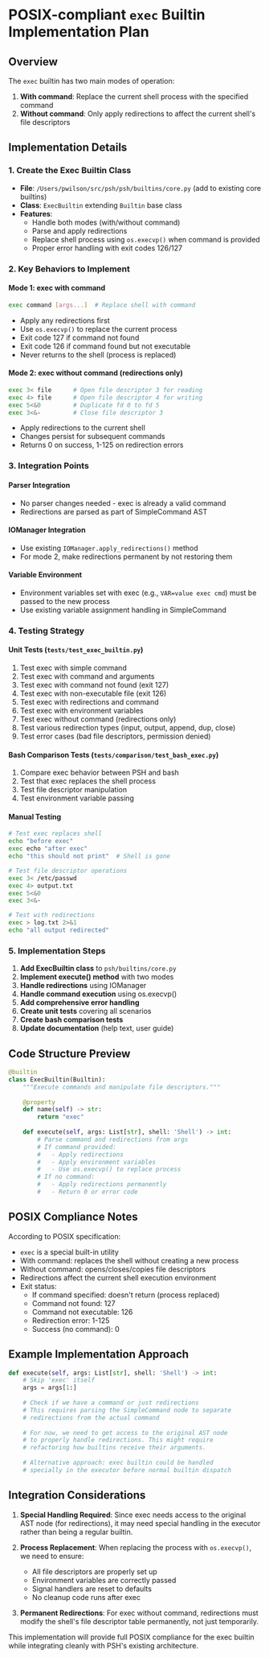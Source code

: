 # POSIX-compliant `exec` Builtin Implementation Plan

## Overview

The `exec` builtin has two main modes of operation:
1. **With command**: Replace the current shell process with the specified command
2. **Without command**: Only apply redirections to affect the current shell's file descriptors

## Implementation Details

### 1. Create the Exec Builtin Class

- **File**: `/Users/pwilson/src/psh/psh/builtins/core.py` (add to existing core builtins)
- **Class**: `ExecBuiltin` extending `Builtin` base class
- **Features**:
  - Handle both modes (with/without command)
  - Parse and apply redirections
  - Replace shell process using `os.execvp()` when command is provided
  - Proper error handling with exit codes 126/127

### 2. Key Behaviors to Implement

#### Mode 1: exec with command
```bash
exec command [args...]  # Replace shell with command
```
- Apply any redirections first
- Use `os.execvp()` to replace the current process
- Exit code 127 if command not found
- Exit code 126 if command found but not executable
- Never returns to the shell (process is replaced)

#### Mode 2: exec without command (redirections only)
```bash
exec 3< file      # Open file descriptor 3 for reading
exec 4> file      # Open file descriptor 4 for writing  
exec 5<&0         # Duplicate fd 0 to fd 5
exec 3<&-         # Close file descriptor 3
```
- Apply redirections to the current shell
- Changes persist for subsequent commands
- Returns 0 on success, 1-125 on redirection errors

### 3. Integration Points

#### Parser Integration
- No parser changes needed - exec is already a valid command
- Redirections are parsed as part of SimpleCommand AST

#### IOManager Integration
- Use existing `IOManager.apply_redirections()` method
- For mode 2, make redirections permanent by not restoring them

#### Variable Environment
- Environment variables set with exec (e.g., `VAR=value exec cmd`) must be passed to the new process
- Use existing variable assignment handling in SimpleCommand

### 4. Testing Strategy

#### Unit Tests (`tests/test_exec_builtin.py`)
1. Test exec with simple command
2. Test exec with command and arguments
3. Test exec with command not found (exit 127)
4. Test exec with non-executable file (exit 126)
5. Test exec with redirections and command
6. Test exec with environment variables
7. Test exec without command (redirections only)
8. Test various redirection types (input, output, append, dup, close)
9. Test error cases (bad file descriptors, permission denied)

#### Bash Comparison Tests (`tests/comparison/test_bash_exec.py`)
1. Compare exec behavior between PSH and bash
2. Test that exec replaces the shell process
3. Test file descriptor manipulation
4. Test environment variable passing

#### Manual Testing
```bash
# Test exec replaces shell
echo "before exec"
exec echo "after exec"
echo "this should not print"  # Shell is gone

# Test file descriptor operations
exec 3< /etc/passwd
exec 4> output.txt
exec 5<&0
exec 3<&-

# Test with redirections
exec > log.txt 2>&1
echo "all output redirected"
```

### 5. Implementation Steps

1. **Add ExecBuiltin class** to `psh/builtins/core.py`
2. **Implement execute() method** with two modes
3. **Handle redirections** using IOManager
4. **Handle command execution** using os.execvp()
5. **Add comprehensive error handling**
6. **Create unit tests** covering all scenarios
7. **Create bash comparison tests**
8. **Update documentation** (help text, user guide)

## Code Structure Preview

```python
@builtin
class ExecBuiltin(Builtin):
    """Execute commands and manipulate file descriptors."""
    
    @property
    def name(self) -> str:
        return "exec"
    
    def execute(self, args: List[str], shell: 'Shell') -> int:
        # Parse command and redirections from args
        # If command provided:
        #   - Apply redirections
        #   - Apply environment variables
        #   - Use os.execvp() to replace process
        # If no command:
        #   - Apply redirections permanently
        #   - Return 0 or error code
```

## POSIX Compliance Notes

According to POSIX specification:
- `exec` is a special built-in utility
- With command: replaces the shell without creating a new process
- Without command: opens/closes/copies file descriptors
- Redirections affect the current shell execution environment
- Exit status:
  - If command specified: doesn't return (process replaced)
  - Command not found: 127
  - Command not executable: 126
  - Redirection error: 1-125
  - Success (no command): 0

## Example Implementation Approach

```python
def execute(self, args: List[str], shell: 'Shell') -> int:
    # Skip 'exec' itself
    args = args[1:]
    
    # Check if we have a command or just redirections
    # This requires parsing the SimpleCommand node to separate
    # redirections from the actual command
    
    # For now, we need to get access to the original AST node
    # to properly handle redirections. This might require
    # refactoring how builtins receive their arguments.
    
    # Alternative approach: exec builtin could be handled
    # specially in the executor before normal builtin dispatch
```

## Integration Considerations

1. **Special Handling Required**: Since exec needs access to the original AST node (for redirections), it may need special handling in the executor rather than being a regular builtin.

2. **Process Replacement**: When replacing the process with `os.execvp()`, we need to ensure:
   - All file descriptors are properly set up
   - Environment variables are correctly passed
   - Signal handlers are reset to defaults
   - No cleanup code runs after exec

3. **Permanent Redirections**: For exec without command, redirections must modify the shell's file descriptor table permanently, not just temporarily.

This implementation will provide full POSIX compliance for the exec builtin while integrating cleanly with PSH's existing architecture.